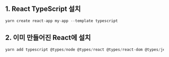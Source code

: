 ## 1. React TypeScript 설치

```jsx
yarn create react-app my-app --template typescript
```

## 2. 이미 만들어진 React에 설치

```jsx
yarn add typescript @types/node @types/react @types/react-dom @types/jest
```
